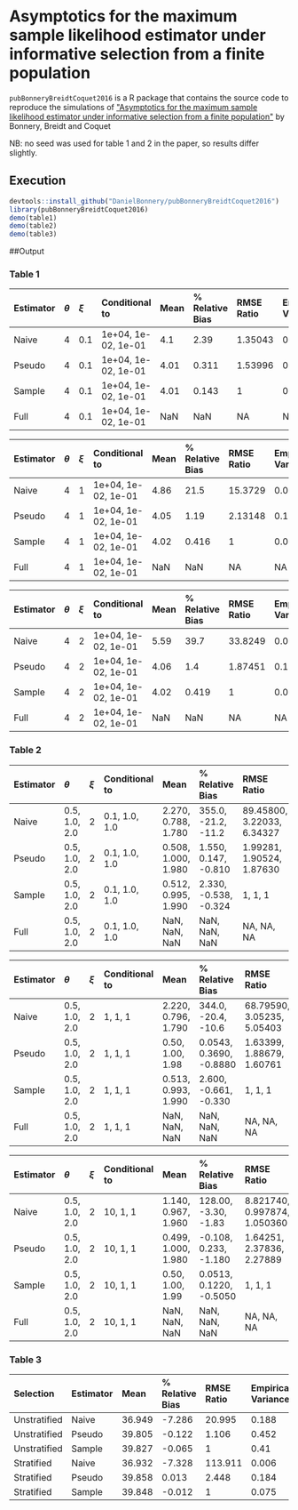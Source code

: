 # Asymptotics for the maximum sample likelihood estimator under informative selection from a finite population

`pubBonneryBreidtCoquet2016` is a R package that contains the source code to reproduce the simulations of ["Asymptotics for the maximum sample likelihood estimator under informative selection from a finite population"](http://www.e-publications.org/ims/submission/BEJ/user/submissionFile/23537?confirm=3b2ff5b3) by Bonnery, Breidt and Coquet

NB: no seed was used for table 1 and 2 in the paper, so results differ slightly.

## Execution

```r
devtools::install_github("DanielBonnery/pubBonneryBreidtCoquet2016")
library(pubBonneryBreidtCoquet2016)
demo(table1)
demo(table2)
demo(table3)
```

##Output



                                                                                                
### Table 1


|Estimator |$\theta$ |$\xi$ |Conditional to      |Mean |% Relative Bias |RMSE Ratio |Empirical Variance |Asymptotic Variance |
|:---------|:--------|:-----|:-------------------|:----|:---------------|:----------|:------------------|:-------------------|
|Naive     |4        |0.1   |1e+04, 1e-02, 1e-01 |4.1  |2.39            |1.35043    |0.0181758          |NA                  |
|Pseudo    |4        |0.1   |1e+04, 1e-02, 1e-01 |4.01 |0.311           |1.53996    |0.0309899          |NA                  |
|Sample    |4        |0.1   |1e+04, 1e-02, 1e-01 |4.01 |0.143           |1          |0.0201916          |0.0200028           |
|Full      |4        |0.1   |1e+04, 1e-02, 1e-01 |NaN  |NaN             |NA         |NA                 |NA                  |



|Estimator |$\theta$ |$\xi$ |Conditional to      |Mean |% Relative Bias |RMSE Ratio |Empirical Variance |Asymptotic Variance |
|:---------|:--------|:-----|:-------------------|:----|:---------------|:----------|:------------------|:-------------------|
|Naive     |4        |1     |1e+04, 1e-02, 1e-01 |4.86 |21.5            |15.3729    |0.031139           |NA                  |
|Pseudo    |4        |1     |1e+04, 1e-02, 1e-01 |4.05 |1.19            |2.13148    |0.104135           |NA                  |
|Sample    |4        |1     |1e+04, 1e-02, 1e-01 |4.02 |0.416           |1          |0.0496496          |0.0509886           |
|Full      |4        |1     |1e+04, 1e-02, 1e-01 |NaN  |NaN             |NA         |NA                 |NA                  |



|Estimator |$\theta$ |$\xi$ |Conditional to      |Mean |% Relative Bias |RMSE Ratio |Empirical Variance |Asymptotic Variance |
|:---------|:--------|:-----|:-------------------|:----|:---------------|:----------|:------------------|:-------------------|
|Naive     |4        |2     |1e+04, 1e-02, 1e-01 |5.59 |39.7            |33.8249    |0.0567029          |NA                  |
|Pseudo    |4        |2     |1e+04, 1e-02, 1e-01 |4.06 |1.4             |1.87451    |0.139452           |NA                  |
|Sample    |4        |2     |1e+04, 1e-02, 1e-01 |4.02 |0.419           |1          |0.0757842          |0.0771277           |
|Full      |4        |2     |1e+04, 1e-02, 1e-01 |NaN  |NaN             |NA         |NA                 |NA                  |

### Table 2


|Estimator |$\theta$      |$\xi$ |Conditional to |Mean                |% Relative Bias       |RMSE Ratio                 |Empirical Variance                 |Asymptotic Variance                |
|:---------|:-------------|:-----|:--------------|:-------------------|:---------------------|:--------------------------|:----------------------------------|:----------------------------------|
|Naive     |0.5, 1.0, 2.0 |2     |0.1, 1.0, 1.0  |2.270, 0.788, 1.780 |355.0, -21.2, -11.2   |89.45800, 3.22033, 6.34327 |0.0354351, 0.0148147, 0.0083901    |NA                                 |
|Pseudo    |0.5, 1.0, 2.0 |2     |0.1, 1.0, 1.0  |0.508, 1.000, 1.980 |1.550, 0.147, -0.810  |1.99281, 1.90524, 1.87630  |0.0707659, 0.0354644, 0.0171822    |NA                                 |
|Sample    |0.5, 1.0, 2.0 |2     |0.1, 1.0, 1.0  |0.512, 0.995, 1.990 |2.330, -0.538, -0.324 |1, 1, 1                    |0.03540450, 0.01858640, 0.00925542 |0.03223440, 0.01784980, 0.00885569 |
|Full      |0.5, 1.0, 2.0 |2     |0.1, 1.0, 1.0  |NaN, NaN, NaN       |NaN, NaN, NaN         |NA, NA, NA                 |NA, NA, NA                         |NA                                 |



|Estimator |$\theta$      |$\xi$ |Conditional to |Mean                |% Relative Bias         |RMSE Ratio                 |Empirical Variance                 |Asymptotic Variance             |
|:---------|:-------------|:-----|:--------------|:-------------------|:-----------------------|:--------------------------|:----------------------------------|:-------------------------------|
|Naive     |0.5, 1.0, 2.0 |2     |1, 1, 1        |2.220, 0.796, 1.790 |344.0, -20.4, -10.6     |68.79590, 3.05235, 5.05403 |0.03614270, 0.01484920, 0.00756908 |NA                              |
|Pseudo    |0.5, 1.0, 2.0 |2     |1, 1, 1        |0.50, 1.00, 1.98    |0.0543, 0.3690, -0.8880 |1.63399, 1.88679, 1.60761  |0.0712723, 0.0348923, 0.0163413    |NA                              |
|Sample    |0.5, 1.0, 2.0 |2     |1, 1, 1        |0.513, 0.993, 1.990 |2.600, -0.661, -0.330   |1, 1, 1                    |0.0434493, 0.0184565, 0.0103178    |0.0416175, 0.0177885, 0.0108431 |
|Full      |0.5, 1.0, 2.0 |2     |1, 1, 1        |NaN, NaN, NaN       |NaN, NaN, NaN           |NA, NA, NA                 |NA, NA, NA                         |NA                              |



|Estimator |$\theta$      |$\xi$ |Conditional to |Mean                |% Relative Bias         |RMSE Ratio                   |Empirical Variance                 |Asymptotic Variance                |
|:---------|:-------------|:-----|:--------------|:-------------------|:-----------------------|:----------------------------|:----------------------------------|:----------------------------------|
|Naive     |0.5, 1.0, 2.0 |2     |10, 1, 1       |1.140, 0.967, 1.960 |128.00, -3.30, -1.83    |8.821740, 0.997874, 1.050360 |0.03524990, 0.01565320, 0.00772124 |NA                                 |
|Pseudo    |0.5, 1.0, 2.0 |2     |10, 1, 1       |0.499, 1.000, 1.980 |-0.108, 0.233, -1.180   |1.64251, 2.37836, 2.27889    |0.0832800, 0.0398984, 0.0191108    |NA                                 |
|Sample    |0.5, 1.0, 2.0 |2     |10, 1, 1       |0.50, 1.00, 1.99    |0.0513, 0.1220, -0.5050 |1, 1, 1                      |0.05070290, 0.01677640, 0.00853041 |0.05223770, 0.01538530, 0.00909232 |
|Full      |0.5, 1.0, 2.0 |2     |10, 1, 1       |NaN, NaN, NaN       |NaN, NaN, NaN           |NA, NA, NA                   |NA, NA, NA                         |NA                                 |


### Table 3


|Selection    |Estimator |Mean   |% Relative Bias |RMSE Ratio |Empirical Variance |Average Estimated Variance |Variance Ratio |
|:------------|:---------|:------|:---------------|:----------|:------------------|:--------------------------|:--------------|
|Unstratified |Naive     |36.949 |-7.286          |20.995     |0.188              |0.186                      |0.989          |
|Unstratified |Pseudo    |39.805 |-0.122          |1.106      |0.452              |0.419                      |0.926          |
|Unstratified |Sample    |39.827 |-0.065          |1          |0.41               |0.388                      |0.945          |
|Stratified   |Naive     |36.932 |-7.328          |113.911    |0.006              |0.188                      |30.271         |
|Stratified   |Pseudo    |39.858 |0.013           |2.448      |0.184              |0.169                      |0.923          |
|Stratified   |Sample    |39.848 |-0.012          |1          |0.075              |0.066                      |0.886          |
